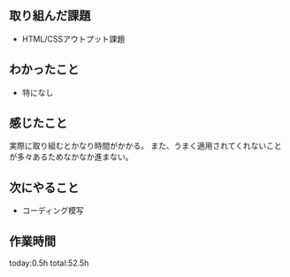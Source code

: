 ## 取り組んだ課題
* HTML/CSSアウトプット課題
## わかったこと
* 特になし
## 感じたこと
実際に取り組むとかなり時間がかかる。
また、うまく適用されてくれないことが多々あるためなかなか進まない。
## 次にやること 
* コーディング模写

## 作業時間
 today:0.5h
 total:52.5h